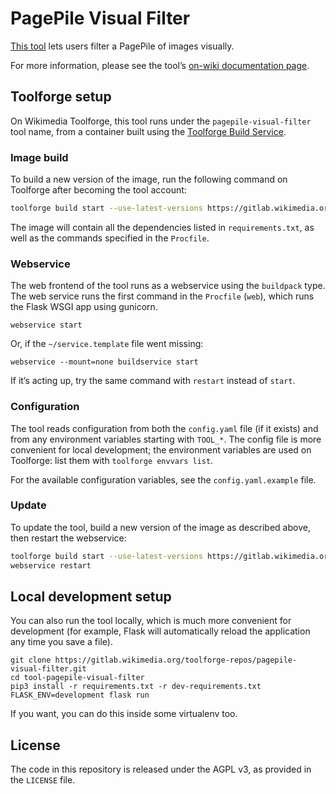 # PagePile Visual Filter

[This tool](https://pagepile-visual-filter.toolforge.org/) lets users filter a PagePile of images visually.

For more information,
please see the tool’s [on-wiki documentation page](https://commons.wikimedia.org/wiki/User:Lucas_Werkmeister/PagePile_Visual_Filter).

## Toolforge setup

On Wikimedia Toolforge, this tool runs under the `pagepile-visual-filter` tool name,
from a container built using the [Toolforge Build Service](https://wikitech.wikimedia.org/wiki/Help:Toolforge/Building_container_images).

### Image build

To build a new version of the image,
run the following command on Toolforge after becoming the tool account:

```sh
toolforge build start --use-latest-versions https://gitlab.wikimedia.org/toolforge-repos/pagepile-visual-filter
```

The image will contain all the dependencies listed in `requirements.txt`,
as well as the commands specified in the `Procfile`.

### Webservice

The web frontend of the tool runs as a webservice using the `buildpack` type.
The web service runs the first command in the `Procfile` (`web`),
which runs the Flask WSGI app using gunicorn.

```
webservice start
```

Or, if the `~/service.template` file went missing:

```
webservice --mount=none buildservice start
```

If it’s acting up, try the same command with `restart` instead of `start`.

### Configuration

The tool reads configuration from both the `config.yaml` file (if it exists)
and from any environment variables starting with `TOOL_*`.
The config file is more convenient for local development;
the environment variables are used on Toolforge:
list them with `toolforge envvars list`.

For the available configuration variables, see the `config.yaml.example` file.

### Update

To update the tool, build a new version of the image as described above,
then restart the webservice:

```sh
toolforge build start --use-latest-versions https://gitlab.wikimedia.org/toolforge-repos/pagepile-visual-filter
webservice restart
```

## Local development setup

You can also run the tool locally, which is much more convenient for development
(for example, Flask will automatically reload the application any time you save a file).

```
git clone https://gitlab.wikimedia.org/toolforge-repos/pagepile-visual-filter.git
cd tool-pagepile-visual-filter
pip3 install -r requirements.txt -r dev-requirements.txt
FLASK_ENV=development flask run
```

If you want, you can do this inside some virtualenv too.

## License

The code in this repository is released under the AGPL v3, as provided in the `LICENSE` file.
